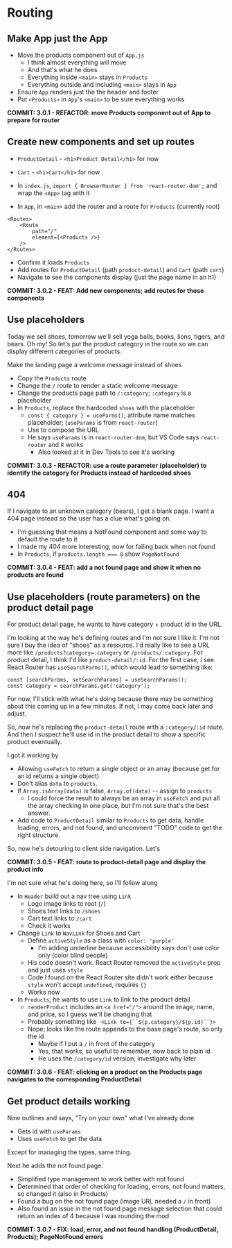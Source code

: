 # Routing

## Make App just the App

-  Move the products component out of `App.js`
   -  I think almost everything will move
   -  And that's what he does
   -  Everything inside `<main>` stays in `Products`
   -  Everything outside and including `<main>` stays in `App`
-  Ensure `App` renders just the the header and footer
-  Put `<Products>` in `App`'s `<main>` to be sure everything works

**COMMIT: 3.0.1 - REFACTOR: move Products component out of App to prepare for router**

## Create new components and set up routes

-  `ProductDetail` - `<h1>Product Detail</h1>` for now
-  `Cart` - `<h1>Cart</h1>` for now

-  In `index.js`, `import { BrowserRouter } from 'react-router-dom';` and wrap the `<App>` tag with it
-  In `App`, in `<main>` add the router and a route for `Products` (currently root)

```tsx
<Routes>
	<Route
		path="/"
		element={<Products />}
	/>
</Routes>
```

-  Confirm it loads `Products`
-  Add routes for `ProductDetail` (path `product-detail`) and `Cart` (path `cart`)
-  Navigate to see the components display (just the page name in an h1)

**COMMIT: 3.0.2 - FEAT: Add new components; add routes for those components**

## Use placeholders

Today we sell shoes, tomorrow we'll sell yoga balls, books, lions, tigers, and bears. Oh my! So let's put the product category in the route so we can display different categories of products.

Make the landing page a welcome message instead of shoes

-  Copy the `Products` route
-  Change the `/` route to render a static welcome message
-  Change the products page path to `/:category`; `:category` is a placeholder
-  In `Products`, replace the hardcoded `shoes` with the placeholder
   -  `const { category } = useParms()`; attribute name matches placeholder; (`useParams` is from `react-router`)
   -  Use to compose the URL
   -  He says `useParams` is in `react-router-dom`, but VS Code says `react-router` and it works
      -  Also looked at it in Dev Tools to see it's working

**COMMIT: 3.0.3 - REFACTOR: use a route parameter (placeholder) to identify the category for Products instead of hardcoded shoes**

## 404

If I navigate to an unknown category (bears), I get a blank page. I want a 404 page instead so the user has a clue what's going on.

-  I'm guessing that means a NotFound component and some way to default the route to it
-  I made my 404 more interesting, now for falling back when not found
-  In `Products`, if `products.length === 0` show `PageNotFound`

**COMMIT: 3.0.4 - FEAT: add a not found page and show it when no products are found**

## Use placeholders (route parameters) on the product detail page

For product detail page, he wants to have category + product id in the URL.

I'm looking at the way he's defining routes and I'm not sure I like it. I'm not sure I buy the idea of "shoes" as a resource. I'd really like to see a URL more like `/products?category=:category` or `/products/:category`. For product detail, I think I'd like `product-detail/:id`. For the first case, I see React Router has `useSearchParms()`, which would lead to something like:

```tsx
const [searchParams, setSearchParams] = useSearchParams();
const category = searchParams.get('category');
```

For now, I'll stick with what he's doing because there may be something about this coming up in a few minutes. If not, I may come back later and adjust.

So, now he's replacing the `product-detail` route with a `:category/:id` route. And then I suspect he'll use id in the product detail to show a specific product eventually.

I got it working by

-  Allowing `useFetch` to return a single object or an array (because get for an id returns a single object)
-  Don't alias `data` to `products`.
-  If `Array.isArray(data)` is false, `Array.of(data)` -- assign to `products`
   -  I could force the result to always be an array in `useFetch` and put all the array checking in one place, but I'm not sure that's the best answer.
-  Add code to `ProductDetail` similar to `Products` to get data, handle loading, errors, and not found, and uncomment "TODO" code to get the right structure.

So, now he's detouring to client side navigation. Let's

**COMMIT: 3.0.5 - FEAT: route to product-detail page and display the product info**

I'm not sure what he's doing here, so I'll follow along

-  In `Header` build out a nav tree using `Link`
   -  Logo image links to root (`/`)
   -  Shoes text links to `/shoes`
   -  Cart text links to `/cart`
   -  Check it works
-  Change `Link` to `NavLink` for Shoes and Cart
   -  Define `activeStyle` as a class with `color: 'purple'`
      -  I'm adding underline because accessibility says don't use color only (color blind people)
   -  His code doesn't work. React Router removed the `activeStyle` prop and just uses `style`
   -  Code I found on the React Router site didn't work either because `style` won't accept `undefined`, requires `{}`
   -  Works now
-  In `Products`, he wants to use `Link` to link to the product detail
   -  `renderProduct` includes an `<a href="/">` around the image, name, and price, so I guess we'll be changing that
   -  Probably something like ` <Link to={``${p.category}/${p.id}``}>`
   -  Nope; looks like the route appends to the base page's route, so only the id
      -  Maybe if I put a `/` in front of the category
      -  Yes, that works, so useful to remember, now back to plain id
      -  He uses the `/category/id` version; investigate why later

**COMMIT: 3.0.6 - FEAT: clicking on a product on the Products page navigates to the corresponding ProductDetail**

## Get product details working

Now outlines and says, "Try on your own" what I've already done

-  Gets id with `useParams`
-  Uses `useFetch` to get the data

Except for managing the types, same thing.

Next he adds the not found page.

-  Simplified type management to work better with not found
-  Determined that order of checking for loading, errors, not found matters, so changed it (also in Products)
-  Found a bug on the not found page (image URL needed a `/` in front)
-  Also found an issue in the not found page message selection that could return an index of 4 because I was rounding the mod

**COMMIT: 3.0.7 - FIX: load, error, and not found handling (ProductDetail, Products); PageNotFound errors**
